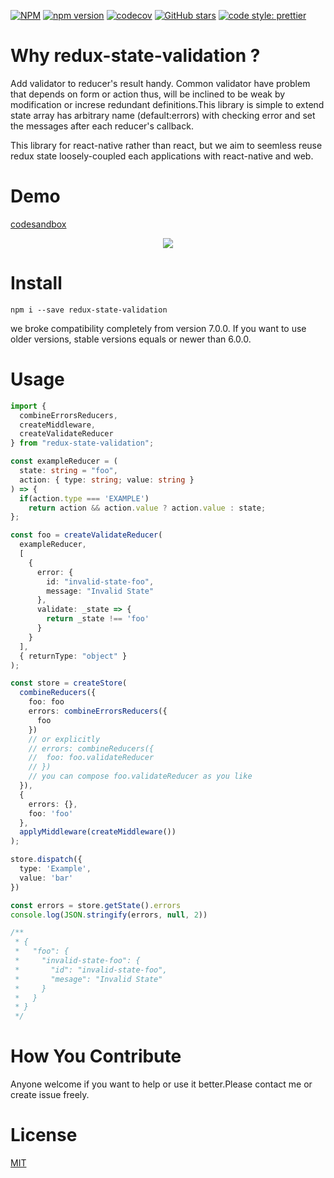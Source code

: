 [![NPM](https://nodei.co/npm/redux-state-validation.png)](https://nodei.co/npm/redux-state-validation/)
[![npm version](https://badge.fury.io/js/redux-state-validation.svg)](https://badge.fury.io/js/redux-state-validation)
[![codecov](https://codecov.io/gh/tkow/redux-state-validation/branch/master/graph/badge.svg)](https://codecov.io/gh/tkow/redux-state-validation)
[![GitHub stars](https://img.shields.io/github/stars/tkow/redux-state-validation.svg?style=social&logo=github&label=Stars)](https://github.com/tkow/redux-state-validation)
[![code style: prettier](https://img.shields.io/badge/code_style-prettier-ff69b4.svg?style=flat-square)](https://github.com/prettier/prettier)

# Why redux-state-validation ?

Add validator to reducer's result handy. Common validator have problem that depends on form or action thus, will be inclined to be weak by modification or increse redundant definitions.This library is simple to extend state array has arbitrary name (default:errors) with checking error and set the messages after each reducer's callback.

This library for react-native rather than react, but we aim to seemless reuse redux state loosely-coupled each applications with react-native and web.

# Demo

[codesandbox](https://codesandbox.io/embed/k2nr45onwr?fontsize=14)

<p align="center">
  <img src="https://raw.github.com/wiki/tkow/redux-state-validation/images/demo/rsv-example.gif" />
</p>

# Install

```
npm i --save redux-state-validation
```

we broke compatibility completely from version 7.0.0.
If you want to use older versions, stable versions equals or newer than 6.0.0.

# Usage

```typescript
import {
  combineErrorsReducers,
  createMiddleware,
  createValidateReducer
} from "redux-state-validation";

const exampleReducer = (
  state: string = "foo",
  action: { type: string; value: string }
) => {
  if(action.type === 'EXAMPLE')
    return action && action.value ? action.value : state;
};

const foo = createValidateReducer(
  exampleReducer,
  [
    {
      error: {
        id: "invalid-state-foo",
        message: "Invalid State"
      },
      validate: _state => {
        return _state !== 'foo'
      }
    }
  ],
  { returnType: "object" }
);

const store = createStore(
  combineReducers({
    foo: foo
    errors: combineErrorsReducers({
      foo
    })
    // or explicitly
    // errors: combineReducers({
    //  foo: foo.validateReducer
    // })
    // you can compose foo.validateReducer as you like
  }),
  {
    errors: {},
    foo: 'foo'
  },
  applyMiddleware(createMiddleware())
);

store.dispatch({
  type: 'Example',
  value: 'bar'
})

const errors = store.getState().errors
console.log(JSON.stringify(errors, null, 2))

/**
 * {
 *   "foo": {
 *     "invalid-state-foo": {
 *       "id": "invalid-state-foo",
 *       "mesage": "Invalid State"
 *     }
 *   }
 * }
 */

```

# How You Contribute

Anyone welcome if you want to help or use it better.Please contact me or create issue freely.

# License

[MIT](https://github.com/tkow/redux-state-validation/blob/master/LICENSE)
